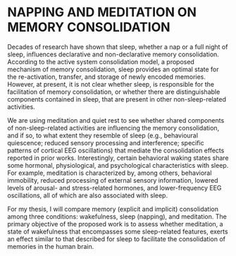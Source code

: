 # NAPPING AND MEDITATION ON MEMORY CONSOLIDATION
  Decades of research have shown that sleep, whether a nap or a full night of sleep, influences declarative and non-declarative memory consolidation. According to the active system consolidation model, a proposed mechanism of memory consolidation, sleep provides an optimal state for the re-activation, transfer, and storage of newly encoded memories. However, at present, it is not clear whether sleep, is responsible for the facilitation of memory consolidation, or whether there are distinguishable components contained in sleep, that are present in other non-sleep-related activities.
  
  We are using meditation and quiet rest to see whether shared components of non-sleep-related activities are influencing the memory consolidation, and if so, to what extent they resemble of sleep (e.g., behavioural quiescence; reduced sensory processing and interference; specific patterns of cortical EEG oscillations) that mediate the consolidation effects reported in prior works. Interestingly, certain behavioral waking states share some hormonal, physiological, and psychological characteristics with sleep. For example, meditation is characterized by, among others, behavioral immobility, reduced processing of external sensory information, lowered levels of arousal- and stress-related hormones, and lower-frequency EEG oscillations, all of which are also associated with sleep. 
  
  For my thesis, I will compare memory (explicit and implicit) consolidation among three conditions: wakefulness, sleep (napping), and meditation. The primary objective of the proposed work is to assess whether meditation, a state of wakefulness that encompasses some sleep-related features, exerts an effect similar to that described for sleep to facilitate the consolidation of memories in the human brain.

